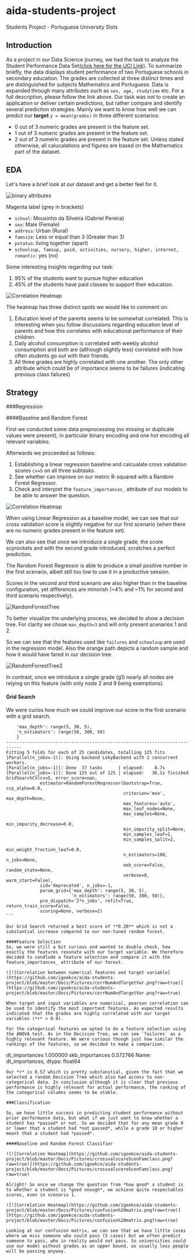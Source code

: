 # aida-students-project
Students Project - Portuguese University Slots

## Introduction

As a project in our Data Science journey, we had the task to analyze the Student Performance Data Set[(click here for the UCI Link)](https://archive.ics.uci.edu/ml/datasets/student+performance).
To summarize briefly, the data displays student performance of two Portuguese schools in secondary education. The grades are collected at three distinct times and are distinguished for subjects Mathematics and Portuguese. Data is expanded through many attributes such as `sex, age, studytime` etc. For a full description, please follow the link above.
Our task was not to create an application or deliver certain predictions, but rather compare and identify several prediction strategies. 
Mainly we want to know how well we can predict our **target**
`y = mean(grades)`
in three different scenarios:
* 0 out of 3 numeric grades are present in the feature set.
* 1 out of 3 numeric grades are present in the feature set.
* 2 out of 3 numeric grades are present in the feature set.
Unless stated otherwise, all calucalations and figures are based on the  Mathematics part of the dataset.

## EDA

Let's have a brief look at our dataset and get a better feel for it.

![![binary attributes](https://github.com/igoekce/aida-students-project/blob/master/Docs/Pictures/distributionofbinaryattributes.png)](https://github.com/igoekce/aida-students-project/blob/master/Docs/Pictures/distributionofbinaryattributes.png)

Magenta label (grey in brackets)
- `school`: Mousinho da Silveira (Gabriel Pereira)
- `sex`: Male (Female)
- `address`: Urban (Rural)
- `famsize`: Less or equal than 3 (Greater than 3)
- `pstatus`: living together (apart)
- `schoolsup, famsup, paid, activities, nursery, higher, internet, romantic`: yes (no)

Some interesting insights regarding our task:
1. 95% of the students want to pursue higher education
2. 45% of the students have paid classes to support their education.

![![Correlation Heatmap](https://github.com/igoekce/aida-students-project/blob/master/Docs/Pictures/Corr%20heatmap.png?raw=true)](https://github.com/igoekce/aida-students-project/blob/master/Docs/Pictures/Corr%20heatmap.png?raw=true)

The heatmap has three distinct spots we would like to comment on:

1. Education level of the parents seems to be somewhat correlated. This is interesting when you follow discussions regarding education level of parents and how this correlates with educational performance of their children.
2. Daily alcohol consumption is correlated with weekly alcohol consumption and both are (although slightly less) correlated with how often students go out with their friends.
3. All three grades are highly correlated with one another. The only other attribute which could be of importance seems to be failures (indicating previous class failures)

## Strategy

###Regression

####Baseline and Random Forest

First we conducted some data preprocessing (no missing or duplicate values were present), in particular binary encoding and one hot encoding all relevant variables.

Afterwards we proceeded as follows:

1. Establishing a linear regression baseline and calcualate cross validation scores `cv=5` on all three subtasks.
2. See whether can improve on our metric R-squared with a Random Forest Regressor.
3. Check and interpret the `feature_importances_` attribute of our models to be able to answer the question.

![![Correlation Heatmap](https://github.com/igoekce/aida-students-project/blob/master/Docs/Pictures/crossvalscoreScenFam.png?raw=true)](https://github.com/igoekce/aida-students-project/blob/master/Docs/Pictures/crossvalscoreScenFam.png?raw=true)

When using Linear Regression as a baseline model, we can see that our cross validation score is slightly negative for our first scenario (when there are no numeric grades present in the feature set).

We can also see that once we introduce a single grade, the score scyrockets and with the second grade introduced, scratches a perfect prediction. 

The Random Forest Regressor is able to produce a small positive number in the first scenario, albeit still too low to use it in a productive session.

Scores in the second and third scenario are also higher than in the baseline configuration, yet differences are minorish (~4% and ~1% for second and third scenario respectively).

![![RandomForrestTree](https://github.com/igoekce/aida-students-project/blob/master/Docs/Pictures/RandomForrestTree.png?raw=true)](https://github.com/igoekce/aida-students-project/blob/master/Docs/Pictures/RandomForrestTree.png?raw=true)

To better visualize the underlying process, we decided to show a decision tree. For clarity we chose `max_depth=3` and will only present scenarios 1 and 2.

So we can see that the features used like `failures` and `schoolsup` are used in the regression model. Also the orange path depicts a random sample and how it would have fared in our decision tree.

![![RandomForrestTree2](https://github.com/igoekce/aida-students-project/blob/master/Docs/Pictures/RandomForrestTree2.png?raw=true)](https://github.com/igoekce/aida-students-project/blob/master/Docs/Pictures/RandomForrestTree2.png?raw=true)

In contrast, once we introduce a single grade (g1) nearly all nodes are relying on this feature (with only node 2 and 9 being exemptions).

#### Grid Search
We were curios how much we could improve our score in the first scenario with a grid search.

````param_grid = {
    'max_depth': range(5, 30, 5),
    'n_estimators': range(50, 300, 50)
    }
----------------------------------------------------------------------------
Fitting 5 folds for each of 25 candidates, totalling 125 fits
[Parallel(n_jobs=-1)]: Using backend LokyBackend with 2 concurrent workers.
[Parallel(n_jobs=-1)]: Done  37 tasks      | elapsed:    8.7s
[Parallel(n_jobs=-1)]: Done 125 out of 125 | elapsed:   36.1s finished
GridSearchCV(cv=5, error_score=nan,
             estimator=RandomForestRegressor(bootstrap=True, ccp_alpha=0.0,
                                             criterion='mse', max_depth=None,
                                             max_features='auto',
                                             max_leaf_nodes=None,
                                             max_samples=None,
                                             min_impurity_decrease=0.0,
                                             min_impurity_split=None,
                                             min_samples_leaf=1,
                                             min_samples_split=2,
                                             min_weight_fraction_leaf=0.0,
                                             n_estimators=100, n_jobs=None,
                                             oob_score=False, random_state=None,
                                             verbose=0, warm_start=False),
             iid='deprecated', n_jobs=-1,
             param_grid={'max_depth': range(5, 30, 5),
                         'n_estimators': range(50, 300, 50)},
             pre_dispatch='2*n_jobs', refit=True, return_train_score=False,
             scoring=None, verbose=2)
```

Our Grid Search returned a best score of **0.20** which is not a substantial increase compared to our non-tuned random forest.

####Feature Selection
So, we were still a bit curious and wanted to double check, how exactly the features resonate with our target variable. We therefore decided to condlude a feature selection and compare it with the feature_importances_ attribute of our forest.

![![Correlation between numerical features and target variable](https://github.com/igoekce/aida-students-project/blob/master/Docs/Pictures/corrNumAndTargetVar.png?raw=true)](https://github.com/igoekce/aida-students-project/blob/master/Docs/Pictures/corrNumAndTargetVar.png?raw=true)

When target and input variables are numerical, pearson correlation can be used to identify the most important features. As expected results indicated that the grades are highly correlated with our target variables (*r* > 0.9).

For the categorical features we opted to do a feature selection using the ANOVA test. As in the Decision Tree, we can see `failures` as a highly relevant feature. We were curious though just how similar the rankings of the features, so we decided to make a comparison.

````
dt_importances     1.000000
skb_importances    0.572766
Name: dt_importances, dtype: float64
```
Our *r* is 0.57 which is pretty substanstial, given the fact that we selected a random Decision Tree which also had access to non-categorical data. In conclusion although it is clear that previous performance is highly relevant for actual performance, the ranking of the categorical columns seems to be stable.

###Classification

So, we have little success in predicting student performance without prior performance data, but what if we just want to know whether a student has *passed* or not. So we decided that for any mean grade 9 or lower that a student had *not passed*, while a grade 10 or higher meant that a student had *passed*. 

####Baseline and Random Forest Classifier

![![Correlation Heatmap](https://github.com/igoekce/aida-students-project/blob/master/Docs/Pictures/crossvalscoreScenFamclass.png?raw=true)](https://github.com/igoekce/aida-students-project/blob/master/Docs/Pictures/crossvalscoreScenFamclass.png?raw=true)

Alright! So once we change the question from *how good* a student is to whether a student is *good enough*, we achieve quite respectables scores, even in scenario 1.

![![Correlation Heatmap](https://github.com/igoekce/aida-students-project/blob/master/Docs/Pictures/confusion%20matrix.png?raw=true)](https://github.com/igoekce/aida-students-project/blob/master/Docs/Pictures/confusion%20matrix.png?raw=true)

Looking at our confusion matrix, we can see that we have little cases where we miss someone who could pass (5 cases) but we often predict someone to pass, who in reality would not pass. So universities could use our model without grades as an upper bound, as usually less people will be passing anyway.
